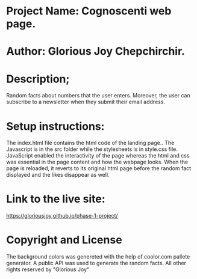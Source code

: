 # Project Name: Cognoscenti web page.

# **Author: Glorious Joy Chepchirchir.**

# Description; 
Random facts about numbers that the user enters. Moreover, the user can subscribe to a newsletter when they submit their email address.
# Setup instructions: 
The index.html file contains the html code of the landing page.. The Javascript is in the src folder while the stylesheets is in style.css file. JavaScript enabled the interactivity of the page whereas the html and css was essential in the page content and how the webpage looks. When the page is reloaded, it reverts to its original html page before the random fact displayed and the likes disappear as well.
# Link to the live site:
https://gloriousjoy.github.io/phase-1-project/

# Copyright and License
The background colors was genereted with the help of coolor.com pallete generator. 
A public API was used to generate the random facts.
All other rights reserved by "Glorious Joy"
